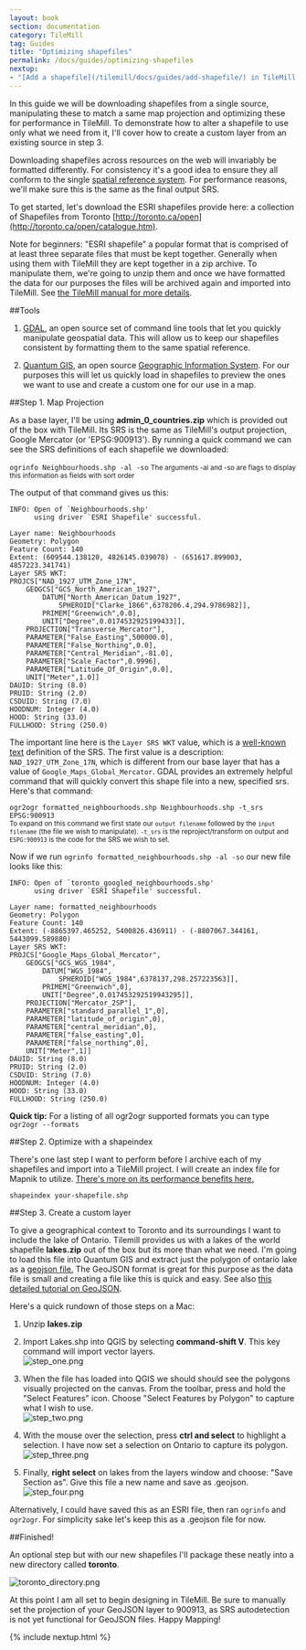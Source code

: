 ```yaml
---
layout: book
section: documentation
category: TileMill
tag: Guides
title: "Optimizing shapefiles"
permalink: /docs/guides/optimizing-shapefiles
nextup:
- "[Add a shapefile](/tilemill/docs/guides/add-shapefile/) in TileMill."
---
```


In this guide we will be downloading shapefiles from a single source, manipulating these to match a same map projection and optimizing these for performance in TileMill. To demonstrate how to alter a shapefile to use only what we need from it, I'll cover how to create a custom layer from an existing source in step 3.

Downloading shapefiles across resources on the web will invariably be formatted differently. For consistency it's a good idea to ensure they all conform to the single [spatial reference system](http://en.wikipedia.org/wiki/Spatial_reference_system). For performance reasons, we'll make sure this is the same as the final output SRS.

To get started, let's download the ESRI shapefiles provide here: a collection of Shapefiles from Toronto [http://toronto.ca/open](http://toronto.ca/open/catalogue.htm).

Note for beginners: "ESRI shapefile" a popular format that is comprised of at least three separate files that must be kept together. Generally when using them with TileMill they are kept together in a zip archive. To manipulate them, we're going to unzip them and once we have formatted the data for our purposes the files will be archived again and imported into TileMill. See [the TileMill manual for more details](http://tilemill.com/pages/manual.html#esri-shapefile).
  
##Tools

1. [GDAL](http://gdal.org), an open source set of command line tools that let you quickly manipulate geospatial data. This will allow us to keep our shapefiles consistent by formatting them to the same spatial reference.

2. [Quantum GIS](http://qgis.org), an open source [Geographic Information System](http://en.wikipedia.org/wiki/Geographic_information_system). For our purposes this will let us quickly load in shapefiles to preview the ones we want to use and create a custom one for our use in a map.

##Step 1. Map Projection

As a base layer, I'll be using **admin\_0\_countries.zip** which is provided out of the box with TileMill. Its SRS is the same as TileMill's output projection, Google Mercator (or 'EPSG:900913'). By running a quick command we can see the SRS definitions of each shapefile we downloaded:

`ogrinfo Neighbourhoods.shp -al -so`
<small>The arguments -al and -so are flags to display this information as fields with sort order</small>

The output of that command gives us this:
    
    INFO: Open of `Neighbourhoods.shp'
          using driver `ESRI Shapefile' successful.

    Layer name: Neighbourhoods
    Geometry: Polygon
    Feature Count: 140
    Extent: (609544.138120, 4826145.039078) - (651617.899003, 4857223.341741)
    Layer SRS WKT:
    PROJCS["NAD_1927_UTM_Zone_17N",
        GEOGCS["GCS_North_American_1927",
            DATUM["North_American_Datum_1927",
                SPHEROID["Clarke_1866",6378206.4,294.9786982]],
            PRIMEM["Greenwich",0.0],
            UNIT["Degree",0.0174532925199433]],
        PROJECTION["Transverse_Mercator"],
        PARAMETER["False_Easting",500000.0],
        PARAMETER["False_Northing",0.0],
        PARAMETER["Central_Meridian",-81.0],
        PARAMETER["Scale_Factor",0.9996],
        PARAMETER["Latitude_Of_Origin",0.0],
        UNIT["Meter",1.0]]
    DAUID: String (8.0)
    PRUID: String (2.0)
    CSDUID: String (7.0)
    HOODNUM: Integer (4.0)
    HOOD: String (33.0)
    FULLHOOD: String (250.0)

The important line here is the `Layer SRS WKT` value, which is a [well-known text](http://en.wikipedia.org/wiki/Well-known_text) definition of the SRS. The first value is a description: `NAD_1927_UTM_Zone_17N`, which is different from our base layer that has a value of `Google_Maps_Global_Mercator`. GDAL provides an extremely helpful command that will quickly convert this shape file into a new, specified srs. Here's that command:

  `ogr2ogr formatted_neighbourhoods.shp Neighbourhoods.shp -t_srs EPSG:900913`  
<small>To expand on this command we first state our `output filename` followed by the `input filename` (the file we wish to manipulate). `-t_srs` is the reproject/transform on output and `ESPG:900913` is the code for the SRS we wish to set.</smalL>  
  
Now if we run `ogrinfo formatted_neighbourhoods.shp -al -so` our new file looks like this:

    INFO: Open of `toronto_googled_neighbourhoods.shp'
          using driver `ESRI Shapefile' successful.

    Layer name: formatted_neighbourhoods
    Geometry: Polygon
    Feature Count: 140
    Extent: (-8865397.465252, 5400826.436911) - (-8807067.344161, 5443099.589880)
    Layer SRS WKT:
    PROJCS["Google_Maps_Global_Mercator",
        GEOGCS["GCS_WGS_1984",
            DATUM["WGS_1984",
                SPHEROID["WGS_1984",6378137,298.257223563]],
            PRIMEM["Greenwich",0],
            UNIT["Degree",0.017453292519943295]],
        PROJECTION["Mercator_2SP"],
        PARAMETER["standard_parallel_1",0],
        PARAMETER["latitude_of_origin",0],
        PARAMETER["central_meridian",0],
        PARAMETER["false_easting",0],
        PARAMETER["false_northing",0],
        UNIT["Meter",1]]
    DAUID: String (8.0)
    PRUID: String (2.0)
    CSDUID: String (7.0)
    HOODNUM: Integer (4.0)
    HOOD: String (33.0)
    FULLHOOD: String (250.0)

**Quick tip:** For a listing of all ogr2ogr supported formats you can type `ogr2ogr --formats`

##Step 2. Optimize with a shapeindex

There's one last step I want to perform before I archive each of my shapefiles and import into a TileMill project. I will create an index file for Mapnik to utilize. [There's more on its performance benefits here.](http://developmentseed.org/blog/2011/mar/29/speed-optimizations-tilemill-shapefile-indexes)

    shapeindex your-shapefile.shp

##Step 3. Create a custom layer

To give a geographical context to Toronto and its surroundings I want to include the lake of Ontario. Tilemill provides us with a lakes of the world shapefile __lakes.zip__ out of the box but its more than what we need. I'm going to load this file into Quantum GIS and extract just the polygon of ontario lake as a [geojson file.](http://tilemill.com/pages/manual.html#geojson) The GeoJSON format is great for this purpose as the data file is small and creating a file like this is quick and easy. See also [this detailed tutorial on GeoJSON](http://support.mapbox.com/kb/mapping-101/geojson-for-fast-and-flexible-geodata-creation).

Here's a quick rundown of those steps on a Mac:

1. Unzip **lakes.zip** 
2. Import Lakes.shp into QGIS by selecting **command-shift V**. This key command will import vector layers.  
![step_one.png](/tilemill/assets/pages/optimize-shapefile-1.png)

3. When the file has loaded into QGIS we should should see the polygons visually projected on the canvas. From the toolbar, press and hold the "Select Features" icon. Choose "Select Features by Polygon" to capture what I wish to use.  
![step_two.png](/tilemill/assets/pages/optimize-shapefile-2.png)


4. With the mouse over the selection, press __ctrl and select__ to highlight a selection. I have now set a selection on Ontario to capture its polygon.  
![step_three.png](/tilemill/assets/pages/optimize-shapefile-3.png)

5. Finally, __right select__ on lakes from the layers window and choose: "Save Section as". Give this file a new name and save as .geojson.  
![step_four.png](/tilemill/assets/pages/optimize-shapefile-4.png)

Alternatively, I could have saved this as an ESRI file, then ran `ogrinfo` and `ogr2ogr`. For simplicity sake let's keep this as a .geojson file for now.

##Finished!

An optional step but with our new shapefiles I'll package these neatly into a new directory called __toronto__.

![toronto_directory.png](/tilemill/assets/pages/optimize-shapefile-5.png)

At this point I am all set to begin designing in TileMill. Be sure to manually set the projection of your GeoJSON layer to 900913, as SRS autodetection is not yet functional for GeoJSON files. Happy Mapping!

{% include nextup.html %}